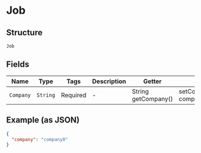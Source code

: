
# Job

## Structure

`Job`

## Fields

| Name | Type | Tags | Description | Getter | Setter |
|  --- | --- | --- | --- | --- | --- |
| `Company` | `String` | Required | - | String getCompany() | setCompany(String company) |

## Example (as JSON)

```json
{
  "company": "company0"
}
```

